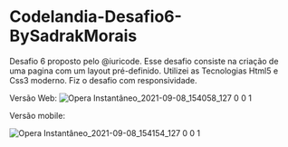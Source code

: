 # Codelandia-Desafio6-BySadrakMorais

Desafio 6 proposto pelo @iuricode. Esse desafio consiste na criação de uma pagina com um layout pré-definido.
Utilizei as Tecnologias Html5 e Css3 moderno. Fiz o desafio com responsividade.

Versão Web:
![Opera Instantâneo_2021-09-08_154058_127 0 0 1](https://user-images.githubusercontent.com/71346403/132567453-bd3bf860-646e-417a-8310-cb7328bbfc07.png)


Versão mobile:

![Opera Instantâneo_2021-09-08_154154_127 0 0 1](https://user-images.githubusercontent.com/71346403/132567424-6de48a3d-ec6d-4242-aa74-d9f03c20abbc.png)

